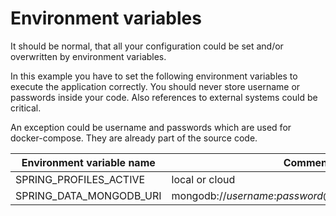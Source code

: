 # Environment variables

It should be normal, that all your configuration could be set and/or overwritten by environment variables.

In this example you have to set the following environment variables to execute the application correctly. You should
never store username or passwords inside your code. Also references to external systems could be critical.

An exception could be username and passwords which are used for docker-compose. They are already part of the source
code.

|Environment variable name| Comment                                               |
|---|-------------------------------------------------------|
|SPRING_PROFILES_ACTIVE| local or cloud                                        |
|SPRING_DATA_MONGODB_URI| mongodb://_username_:_password_@localhost:27017/admin ||
